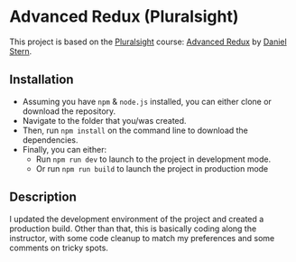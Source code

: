 # Advanced Redux (Pluralsight)
This project is based on the [Pluralsight](https://www.pluralsight.com/) course: [Advanced Redux](https://app.pluralsight.com/library/courses/flux-redux-mastering/table-of-contents) by [Daniel Stern](https://github.com/danielstern).

## Installation
* Assuming you have `npm` & `node.js` installed, you can either clone or download the repository. 
* Navigate to the folder that you/was created. 
* Then, run `npm install` on the command line to download the dependencies. 
* Finally, you can either:
  * Run `npm run dev` to launch to the project in development mode.
  * Or run `npm run build` to launch the project in production mode

## Description
I updated the development environment of the project and created a production build. Other than that, this is basically coding along the instructor, with some code cleanup to match my preferences and some comments on tricky spots. 
